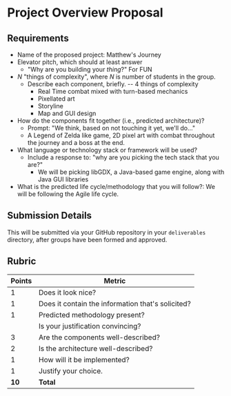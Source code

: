 # Project Overview Proposal

## Requirements
* Name of the proposed project: Matthew's Journey
* Elevator pitch, which should at least answer
  * "Why are you building your _thing_?" For FUN
* _N_ "things of complexity", where _N_ is number of students in the group.
  * Describe each component, briefly. -- 4 things of complexity
     * Real Time combat mixed with turn-based mechanics
     * Pixellated art
     * Storyline
     * Map and GUI design
* How do the components fit together (i.e., predicted architecture)?
    * Prompt: "We think, based on not touching it yet, we'll do..."
    * A Legend of Zelda like game, 2D pixel art with combat throughout the journey and a boss at the end.
* What language or technology stack or framework will be used?
    * Include a response to: "why are you picking the tech stack that you are?"
       * We will be picking libGDX, a Java-based game engine, along with Java GUI libraries
* What is the predicted life cycle/methodology that you will follow?: We will be following the Agile life cycle. 

## Submission Details
This will be submitted via your GitHub repository in your `deliverables` directory, after groups have been formed and approved.

## Rubric
| Points | Metric                                            |
| ------ | ------------------------------------------------- |
| 1      | Does it look nice?                                |
| 1      | Does it contain the information that's solicited? |
| 1      | &#9; Predicted methodology present?               |
|        | Is your justification convincing?                 |
| 3      | &#9; Are the components well-described?           |
| 2      | &#9; Is the architecture well-described?          |
| 1      | How will it be implemented?                       |
| 1      | Justify your choice.                              |
| **10** | **Total**                                         |
